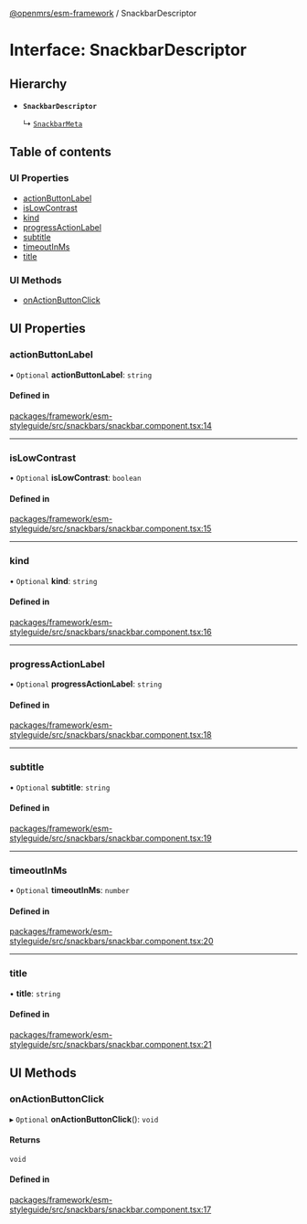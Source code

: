 [@openmrs/esm-framework](../API.md) / SnackbarDescriptor

# Interface: SnackbarDescriptor

## Hierarchy

- **`SnackbarDescriptor`**

  ↳ [`SnackbarMeta`](SnackbarMeta.md)

## Table of contents

### UI Properties

- [actionButtonLabel](SnackbarDescriptor.md#actionbuttonlabel)
- [isLowContrast](SnackbarDescriptor.md#islowcontrast)
- [kind](SnackbarDescriptor.md#kind)
- [progressActionLabel](SnackbarDescriptor.md#progressactionlabel)
- [subtitle](SnackbarDescriptor.md#subtitle)
- [timeoutInMs](SnackbarDescriptor.md#timeoutinms)
- [title](SnackbarDescriptor.md#title)

### UI Methods

- [onActionButtonClick](SnackbarDescriptor.md#onactionbuttonclick)

## UI Properties

### actionButtonLabel

• `Optional` **actionButtonLabel**: `string`

#### Defined in

[packages/framework/esm-styleguide/src/snackbars/snackbar.component.tsx:14](https://github.com/kirwea/openmrs-esm-core/blob/main/packages/framework/esm-styleguide/src/snackbars/snackbar.component.tsx#L14)

___

### isLowContrast

• `Optional` **isLowContrast**: `boolean`

#### Defined in

[packages/framework/esm-styleguide/src/snackbars/snackbar.component.tsx:15](https://github.com/kirwea/openmrs-esm-core/blob/main/packages/framework/esm-styleguide/src/snackbars/snackbar.component.tsx#L15)

___

### kind

• `Optional` **kind**: `string`

#### Defined in

[packages/framework/esm-styleguide/src/snackbars/snackbar.component.tsx:16](https://github.com/kirwea/openmrs-esm-core/blob/main/packages/framework/esm-styleguide/src/snackbars/snackbar.component.tsx#L16)

___

### progressActionLabel

• `Optional` **progressActionLabel**: `string`

#### Defined in

[packages/framework/esm-styleguide/src/snackbars/snackbar.component.tsx:18](https://github.com/kirwea/openmrs-esm-core/blob/main/packages/framework/esm-styleguide/src/snackbars/snackbar.component.tsx#L18)

___

### subtitle

• `Optional` **subtitle**: `string`

#### Defined in

[packages/framework/esm-styleguide/src/snackbars/snackbar.component.tsx:19](https://github.com/kirwea/openmrs-esm-core/blob/main/packages/framework/esm-styleguide/src/snackbars/snackbar.component.tsx#L19)

___

### timeoutInMs

• `Optional` **timeoutInMs**: `number`

#### Defined in

[packages/framework/esm-styleguide/src/snackbars/snackbar.component.tsx:20](https://github.com/kirwea/openmrs-esm-core/blob/main/packages/framework/esm-styleguide/src/snackbars/snackbar.component.tsx#L20)

___

### title

• **title**: `string`

#### Defined in

[packages/framework/esm-styleguide/src/snackbars/snackbar.component.tsx:21](https://github.com/kirwea/openmrs-esm-core/blob/main/packages/framework/esm-styleguide/src/snackbars/snackbar.component.tsx#L21)

## UI Methods

### onActionButtonClick

▸ `Optional` **onActionButtonClick**(): `void`

#### Returns

`void`

#### Defined in

[packages/framework/esm-styleguide/src/snackbars/snackbar.component.tsx:17](https://github.com/kirwea/openmrs-esm-core/blob/main/packages/framework/esm-styleguide/src/snackbars/snackbar.component.tsx#L17)
